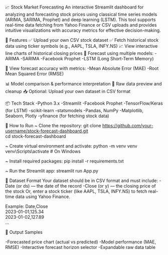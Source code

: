 📈 Stock Market Forecasting
An interactive Streamlit dashboard for analyzing and forecasting stock prices using classical time series models (ARIMA, SARIMA, Prophet) and deep learning (LSTM). This tool supports real-time data fetching from Yahoo Finance or CSV uploads and provides intuitive visualizations with accuracy metrics for effective decision-making.

📁 Features
✅ Upload your own CSV stock dataset
✅ Fetch historical stock data using ticker symbols (e.g., AAPL, TSLA, INFY.NS)
📈 View interactive line charts of historical closing prices
🔮 Forecast using multiple models:
-ARIMA
-SARIMA
-Facebook Prophet
-LSTM (Long Short-Term Memory)

🧮 View forecast accuracy with metrics:
-Mean Absolute Error (MAE)
-Root Mean Squared Error (RMSE)

📊 Model comparison & performance interpretation
📄 Raw data preview and cleanup
📥 Optional: Upload your own dataset in CSV format

📦 Tech Stack
-Python 3.x
-Streamlit
-Facebook Prophet
-TensorFlow/Keras (for LSTM)
-scikit-learn
-statsmodels
-Pandas, NumPy
-Matplotlib, Seaborn, Plotly
-yfinance (for fetching stock data)

🚀 How to Run
~ Clone the repository:
git clone https://github.com/your-username/stock-forecast-dashboard.git  
cd stock-forecast-dashboard

~ Create virtual environment and activate:
python -m venv venv  
venv\Scripts\activate     # On Windows

~ Install required packages:
pip install -r requirements.txt

~ Run the Streamlit app:
streamlit run App.py

📂 Dataset Format
Your dataset should be in CSV format and must include:
-Date (or ds) — the date of the record
-Close (or y) — the closing price of the stock
Or, enter a stock ticker (like AAPL, TSLA, INFY.NS) to fetch real-time data using Yahoo Finance.

Example:
Date,Close  
2023-01-01,125.34  
2023-01-02,127.89  
...

🧪 Output Samples

-Forecasted price chart (actual vs predicted)
-Model performance (MAE, RMSE)
-Interactive forecast horizon selector
-Expandable raw data table
